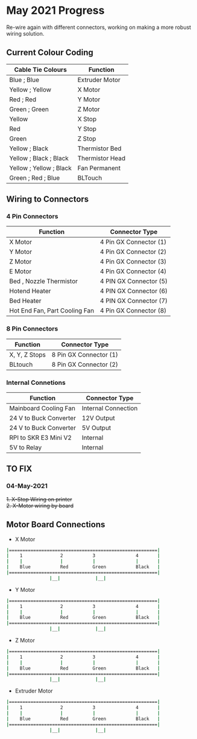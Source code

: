 # May 2021 Progress

Re-wire again with different connectors, working on making a more robust wiring solution.

## Current Colour Coding  

|Cable Tie Colours | Function  |
|---------|---------|
|Blue ; Blue     | Extruder Motor        |
|Yellow ; Yellow     | X Motor         |
|Red ; Red     | Y Motor         |
|Green ; Green     | Z Motor         |
|Yellow        | X Stop        |
|Red        | Y Stop        |
|Green        | Z Stop        |
|Yellow ; Black        | Thermistor Bed        |
|Yellow ; Black ; Black        | Thermistor Head        |
|Yellow ; Yellow ; Black        | Fan Permanent        |
|Green ; Red ; Blue        | BLTouch        |

## Wiring to Connectors  

### 4 Pin Connectors  

|Function |Connector Type  |  
|---------|---------|
|X Motor    | 4 Pin GX Connector (1)    |  
|Y Motor    | 4 Pin GX Connector (2)    |
|Z Motor    | 4 Pin GX Connector (3)    |
|E Motor    | 4 Pin GX Connector (4)    |
|Bed , Nozzle Thermistor    | 4 PIN GX Connector (5)    |
|Hotend Heater    | 4 PIN GX Connector (6)    |
|Bed Heater    | 4 PIN GX Connector (7)    |
|Hot End Fan, Part Cooling Fan| 4 Pin GX Connector (8)    |

### 8 Pin Connectors  

|Function |Connector Type  |  
|---------|---------|
|X, Y, Z Stops    | 8 Pin GX Connector (1)    |
|BLtouch    | 8 Pin GX Connector (2)    |

### Internal Connetions

|Function | Connector Type  |  
|---------|---------|
|Mainboard Cooling Fan    |Internal Connection    |
|24 V to Buck Converter    | 12V Output    |
|24 V to Buck Converter    | 5V Output    |
|RPI to SKR E3 Mini V2    | Internal    |
|5V to Relay    | Internal    |

## TO FIX

### 04-May-2021  

~~1. X-Stop Wiring on printer~~  
~~2. X-Motor wiring by board~~

## Motor Board Connections

- X Motor

```bash
|=======================================================|  
|    1              2           3               4       |  
|    |              |           |               |       |  
|    Blue           Red         Green           Black   |
|=======================================================|
                |__|             |__|
```

- Y Motor

```bash
|=======================================================|  
|    1              2           3               4       |  
|    |              |           |               |       |  
|    Blue           Red         Green           Black   |
|=======================================================|
                |__|             |__|
```

- Z Motor

```bash
|=======================================================|  
|    1              2           3               4       |  
|    |              |           |               |       |  
|    Blue           Red         Green           Black   |
|=======================================================|
                |__|             |__|
```

- Extruder Motor

```bash
|=======================================================|  
|    1              2           3               4       |  
|    |              |           |               |       |  
|    Blue           Red         Green           Black   |
|=======================================================|
                |__|             |__|
```

